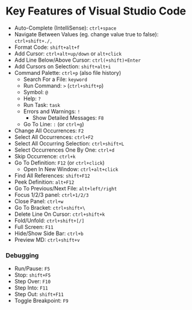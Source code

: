 Key Features of Visual Studio Code
====================================
* Auto-Complete (IntelliSense): `ctrl+space`
* Navigate Between Values (eg. change value true to false): `ctrl+shift+./,`
* Format Code: `shift+alt+f`
* Add Cursor: `ctrl+alt+up/down` or `alt+click`
* Add Line Below/Above Cursor: `ctrl(+shift)+Enter`
* Add Cursors on Selection: `shift+alt+i`
* Command Palette: `ctrl+p` (also file history)
    * Search For a File: `keyword`
    * Run Command: `>` (`ctrl+shift+p`)
    * Symbol: `@`
    * Help: `?`
    * Run Task: `task`
    * Errors and Warnings: `!`
        * Show Detailed Messages: `F8`
    * Go To Line: `:` (or `ctrl+g`)
* Change All Occurrences: `F2`
* Select All Occurrences: `ctrl+F2`
* Select All Occurring Selection: `ctrl+shift+L`
* Select Occurrences One By One: `ctrl+d`
* Skip Occurrence: `ctrl+k`
* Go To Definition: `F12` (or `ctrl+click`)
    * Open In New Window: `ctrl+alt+click`
* Find All References: `shift+F12`
* Peek Definition: `alt+F12`
* Go To Previous/Next File: `alt+left/right`
* Focus 1/2/3 panel: `ctrl+1/2/3`
* Close Panel: `ctrl+w`
* Go To Bracket: `ctrl+shift+\`
* Delete Line On Cursor: `ctrl+shift+k`
* Fold/Unfold: `ctrl+shift+[/]`
* Full Screen: `F11`
* Hide/Show Side Bar: `ctrl+b`
* Preview MD: `ctrl+shift+v`

### Debugging
* Run/Pause: `F5`
* Stop: `shift+F5`
* Step Over: `F10`
* Step Into: `F11`
* Step Out: `shift+F11`
* Toggle Breakpoint: `F9`

